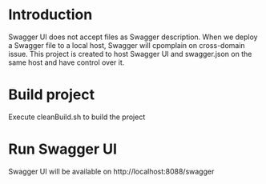 # Introduction
Swagger UI does not accept files as Swagger description. When we deploy a Swagger file to a local host, Swagger will cpomplain on cross-domain issue. This project is created to host Swagger UI and swagger.json on the same host and have control over it. 

# Build project
Execute cleanBuild.sh to build the project

# Run Swagger UI
Swagger UI will be available on http://localhost:8088/swagger

